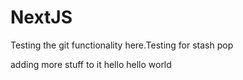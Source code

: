 # NextJS

Testing the git functionality here.Testing for stash pop

adding more stuff to it
hello hello world

